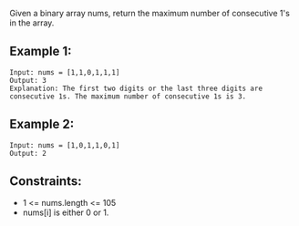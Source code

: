 Given a binary array nums, return the maximum number of consecutive 1's in the array.

## Example 1:

```
Input: nums = [1,1,0,1,1,1]
Output: 3
Explanation: The first two digits or the last three digits are consecutive 1s. The maximum number of consecutive 1s is 3.
```

## Example 2:

```
Input: nums = [1,0,1,1,0,1]
Output: 2
```

## Constraints:

- 1 <= nums.length <= 105
- nums[i] is either 0 or 1.
